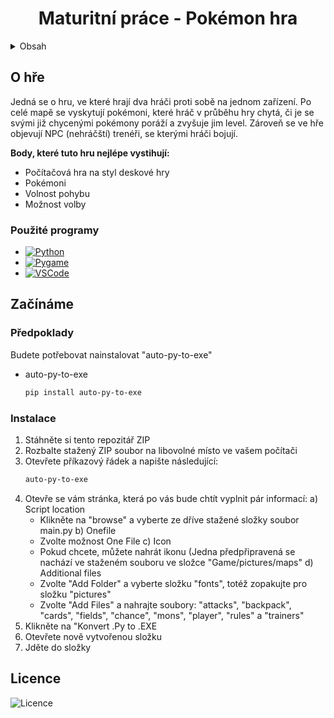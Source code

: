 
  <h1 align="center">Maturitní práce - Pokémon hra</h1>

<!-- Obsah -->
<details>
  <summary>Obsah</summary>
  <ol>
    <li>
      <a href="#about-the-project">O hře</a>
      <ul>
        <li><a href="#built-with">Použité programy</a></li>
      </ul>
    </li>
    <li>
      <a href="#getting-started">Začínáme</a>
      <ul>
        <li><a href="#prerequisites">Předpoklady</a></li>
        <li><a href="#installation">Instalace</a></li>
      </ul>
    </li>
    <li><a href="#license">Licence</a></li>
  </ol>
</details>



<!-- O hře -->
## O hře

Jedná se o hru, ve které hrají dva hráči proti sobě na jednom zařízení. Po celé mapě se vyskytují pokémoni, které hráč v průběhu hry chytá, či je se svými již chycenými pokémony poráží a zvyšuje jim level. Zároveň se ve hře objevují NPC (nehráčští) trenéři, se kterými hráči bojují.

<b>Body, které tuto hru nejlépe vystihují:</b>
* Počítačová hra na styl deskové hry
* Pokémoni
* Volnost pohybu
* Možnost volby




### Použité programy




* [![Python][Python.com]][Python-url]
* [![Pygame][Pygame.com]][Pygame-url]
* [![VSCode][VSCode.com]][VSCode-url]






<!-- Začínáme -->
## Začínáme



### Předpoklady

Budete potřebovat nainstalovat "auto-py-to-exe"
* auto-py-to-exe
  ```sh
  pip install auto-py-to-exe
  ```

### Instalace



1. Stáhněte si tento repozitář ZIP
2. Rozbalte stažený ZIP soubor na libovolné místo ve vašem počítači
3. Otevřete příkazový řádek a napište následující:
   ```sh
   auto-py-to-exe
   ```
4. Otevře se vám stránka, která po vás bude chtít vyplnit pár informací:
    a) Script location
      * Klikněte na "browse" a vyberte ze dříve stažené složky soubor main.py
    b) Onefile
      * Zvolte možnost One File
    c) Icon
      * Pokud chcete, můžete nahrát ikonu (Jedna předpřipravená se nachází ve staženém souboru ve složce "Game/pictures/maps"
    d) Additional files
      * Zvolte "Add Folder" a vyberte složku "fonts", totéž zopakujte pro složku "pictures"
      * Zvolte "Add Files" a nahrajte soubory: "attacks", "backpack", "cards", "fields", "chance", "mons", "player", "rules" a "trainers"
5. Klikněte na "Konvert .Py to .EXE
6. Otevřete nově vytvořenou složku
7. Jděte do složky


<!-- LICENSE -->
## Licence

![Licence][Licence.com]






<!-- MARKDOWN LINKS & IMAGES -->
<!-- https://www.markdownguide.org/basic-syntax/#reference-style-links -->

[Python.com]: https://img.shields.io/badge/Python-0000FF?style=for-the-badge&logo=python&logoColor=yellow
[Python-url]: https://www.python.org/
[Pygame.com]: https://img.shields.io/badge/Pygame-yellowgreen?style=for-the-badge&logo=python&logoColor=blue
[Pygame-url]: https://www.pygame.org/news
[VSCode.com]: https://img.shields.io/badge/Visual%20Studio%20Code-000000?style=for-the-badge&logo=visual-studio-code&logoColor=1E90FF
[VSCode-url]: https://code.visualstudio.com/

[Licence.com]: https://img.shields.io/github/license/xxHoNzAxx/Maturitni_prace?color=red&label=Licence
[Size.com]: https://img.shields.io/github/repo-size/xxHoNzAxx/Maturitni_prace?color=Green&label=Size
